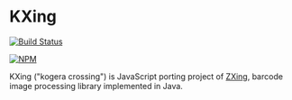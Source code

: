 # KXing

[![Build Status](https://travis-ci.org/TatsuyaYamamoto/kxing.svg?branch=master)](https://travis-ci.org/TatsuyaYamamoto/kxing)

[![NPM](https://nodei.co/npm/kxing.png?compact=true)](https://nodei.co/npm/kxing/)

KXing ("kogera crossing") is JavaScript porting project of [ZXing](https://github.com/zxing/zxing), barcode image processing library implemented in Java.
